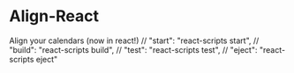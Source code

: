 # Align-React
Align your calendars (now in react!)
// "start": "react-scripts start",
    // "build": "react-scripts build",
    // "test": "react-scripts test",
    // "eject": "react-scripts eject"